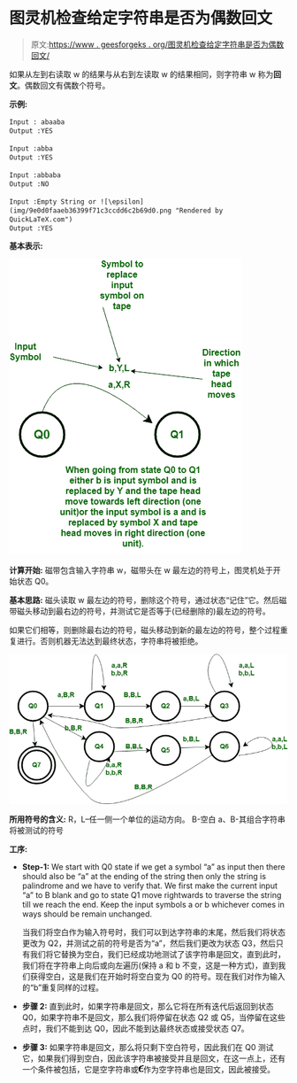# 图灵机检查给定字符串是否为偶数回文

> 原文:[https://www . geesforgeks . org/图灵机检查给定字符串是否为偶数回文/](https://www.geeksforgeeks.org/turing-machine-to-check-whether-given-string-is-even-palindrome-or-not/)

如果从左到右读取 w 的结果与从右到左读取 w 的结果相同，则字符串 w 称为**回文**。偶数回文有偶数个符号。

**示例:**

```
Input : abaaba 
Output :YES

Input :abba
Output :YES

Input :abbaba
Output :NO

Input :Empty String or ![\epsilon](img/9e0d0faaeb36399f71c3ccdd6c2b69d0.png "Rendered by QuickLaTeX.com") 
Output :YES 
```

**基本表示:**

![](img/867c71a0dc4d78d8cb070026030071b6.png)

**计算开始:**
磁带包含输入字符串 w，磁带头在 w 最左边的符号上，图灵机处于开始状态 Q0。

**基本思路:**
磁头读取 w 最左边的符号，删除这个符号，通过状态“记住”它。然后磁带磁头移动到最右边的符号，并测试它是否等于(已经删除的)最左边的符号。

如果它们相等，则删除最右边的符号，磁头移动到新的最左边的符号，整个过程重复进行。否则机器无法达到最终状态，字符串将被拒绝。

![](img/1ca32281c2e6da53d63bca8ed04ddab7.png)

**所用符号的含义:**
R，L–任一侧一个单位的运动方向。
B-空白
a、B-其组合字符串将被测试的符号

**工序:**

*   **Step-1:**
    We start with Q0 state if we get a symbol “a” as input then there should also be “a” at the ending of the string then only the string is palindrome and we have to verify that. We first make the current input “a” to B blank and go to state Q1 move rightwards to traverse the string till we reach the end. Keep the input symbols a or b whichever comes in ways should be remain unchanged.

    当我们将空白作为输入符号时，我们可以到达字符串的末尾，然后我们将状态更改为 Q2，并测试之前的符号是否为“a”，然后我们更改为状态 Q3，然后只有我们将它替换为空白，我们已经成功地测试了该字符串是回文，直到此时，我们将在字符串上向后或向左遍历(保持 a 和 b 不变，这是一种方式)，直到我们获得空白，这是我们在开始时将空白变为 Q0 的符号。现在我们对作为输入的“b”重复同样的过程。

*   **步骤 2:**
    直到此时，如果字符串是回文，那么它将在所有迭代后返回到状态 Q0，如果字符串不是回文，那么我们将停留在状态 Q2 或 Q5，当停留在这些点时，我们不能到达 Q0，因此不能到达最终状态或接受状态 Q7。
*   **步骤 3:**
    如果字符串是回文，那么将只剩下空白符号，因此我们在 Q0 测试它，如果我们得到空白，因此该字符串被接受并且是回文，在这一点上，还有一个条件被包括，它是空字符串或![\epsilon](img/9e0d0faaeb36399f71c3ccdd6c2b69d0.png "Rendered by QuickLaTeX.com")作为空字符串也是回文，因此被接受。